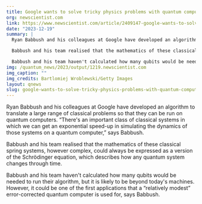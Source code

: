 ```yaml
---
title: Google wants to solve tricky physics problems with quantum computers
org: newscientist.com
link: https://www.newscientist.com/article/2409147-google-wants-to-solve-tricky-physics-problems-with-quantum-computers/
date: "2023-12-19"
summary: |
  Ryan Babbush and his colleagues at Google have developed an algorithm to translate a large range of classical problems so that they can be run on quantum computers. “There's an important class of classical systems in which we can get an exponential speed-up in simulating the dynamics of those systems on a quantum computer,” says Babbush.

  Babbush and his team realised that the mathematics of these classical spring systems, however complex, could always be expressed as a version of the Schrödinger equation, which describes how any quantum system changes through time.

  Babbush and his team haven't calculated how many qubits would be needed to run their algorithm, but it is likely to be beyond today's machines. However, it could be one of the first applications that a “relatively modest” error-corrected quantum computer is used for, says Babbush.
img: /quantum_news/2023/output/1219.newscientist.com
img_caption: ""
img_credits: Bartlomiej Wroblewski/Getty Images
layout: qnews
slug: google-wants-to-solve-tricky-physics-problems-with-quantum-computers
---
```


Ryan Babbush and his colleagues at Google have developed an algorithm to translate a large range of classical problems so that they can be run on quantum computers. “There's an important class of classical systems in which we can get an exponential speed-up in simulating the dynamics of those systems on a quantum computer,” says Babbush.

Babbush and his team realised that the mathematics of these classical spring systems, however complex, could always be expressed as a version of the Schrödinger equation, which describes how any quantum system changes through time.

Babbush and his team haven't calculated how many qubits would be needed to run their algorithm, but it is likely to be beyond today's machines. However, it could be one of the first applications that a “relatively modest” error-corrected quantum computer is used for, says Babbush.
